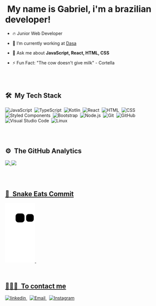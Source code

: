 <div>
  <a href"https://github.com/gabriel23i">
  
  <h1>
  <!-- <img id="icon-detail-preview" width="65" src="https://c.tenor.com/nebZyl8oN7IAAAAi/wave-hello.gif"> -->
  <img src="https://raw.githubusercontent.com/alexnaiman/alexnaiman/master/resources/welcomeglitch.gif" alt="">
    My name is Gabriel, i'm a brazilian developer!
  </h1>
</div>          

- 🔥 Junior Web Developer 

- 🔭 I’m currently working at [Dasa](https://dasa.com.br/)

- 💬 Ask me about **JavaScript, React, HTML, CSS**

- ⚡ Fun Fact: "The cow doesn't give milk" - Cortella
 
<br><br>

## 🛠 &nbsp;My Tech Stack

<div align = "left">

  ![JavaScript](https://img.shields.io/badge/-JavaScript-05122A?style=flat&logo=javascript)&nbsp;
  ![TypeScript](https://img.shields.io/badge/-TypeScript-05122A?style=flat&logo=typescript)&nbsp;
  ![Kotlin](https://img.shields.io/badge/-Kotlin-05122A?style=flat&logo=kotlin)&nbsp;
  ![React](https://img.shields.io/badge/-React-05122A?style=flat&logo=react)&nbsp;
  ![HTML](https://img.shields.io/badge/-HTML-05122A?style=flat&logo=HTML5)&nbsp;
  ![CSS](https://img.shields.io/badge/-CSS-05122A?style=flat&logo=CSS3&logoColor=1572B6)&nbsp;
  ![Styled Components](https://img.shields.io/badge/-Styled%20Components-05122A?style=flat&logo=styledcomponents)&nbsp;
  ![Bootstrap](https://img.shields.io/badge/-Bootstrap-05122A?style=flat&logo=bootstrap)&nbsp;
  ![Node.js](https://img.shields.io/badge/-Node.js-05122A?style=flat&logo=node.js)&nbsp;
  ![Git](https://img.shields.io/badge/-Git-05122A?style=flat&logo=git)&nbsp;
  ![GitHub](https://img.shields.io/badge/-GitHub-05122A?style=flat&logo=github)&nbsp;
  ![Visual Studio Code](https://img.shields.io/badge/-Visual%20Studio%20Code-05122A?style=flat&logo=visual-studio-code&logoColor=007ACC)&nbsp;
  ![Linux](https://img.shields.io/badge/-Linux-05122A?style=flat&logo=linux)&nbsp;

</div>

<br><br>

## ⚙️ &nbsp;The GitHub Analytics

<div align = "left">
  
  <a href="https://github.com/gabriel23i">
  <img height="180em" src="https://github-readme-stats.vercel.app/api?username=gabriel23i&show_icons=true&theme=blue-green&include_all_commits=true&count_private=true">
  <img height="180em" src="https://github-readme-stats.vercel.app/api/top-langs/?username=gabriel23i&layout=compact&langs_count=16&theme=blue-green">

</div>

<br><br>

## 🐍 &nbsp;Snake Eats Commit

<div align = "left">
  
  ![Snake animation](https://github.com/Gabriel23i/Gabriel23i/blob/output/github-contribution-grid-snake.svg)&nbsp;

</div>   

<br>

## 👨🏾‍🦱 &nbsp;To contact me
<div align = "left">

  <a href="https://www.linkedin.com/in/gabriel-santos-23352a20a/" target="_blank">
    <img src="https://img.icons8.com/color/48/000000/linkedin.png" alt="linkedin"/>
  </a> &nbsp;
  <a href="mailto:ogabrielmb@gmail.com" target="_blank">
    <img src="https://img.icons8.com/fluency/48/000000/email-open.png" alt="Email"/>
  </a> &nbsp;
  <a href="https://www.instagram.com/gabrieldevx/" target="_blank">
    <img src="https://img.icons8.com/color/48/000000/instagram-new--v1.png" alt="Instagram"/> 
  </a>
  
</div>
